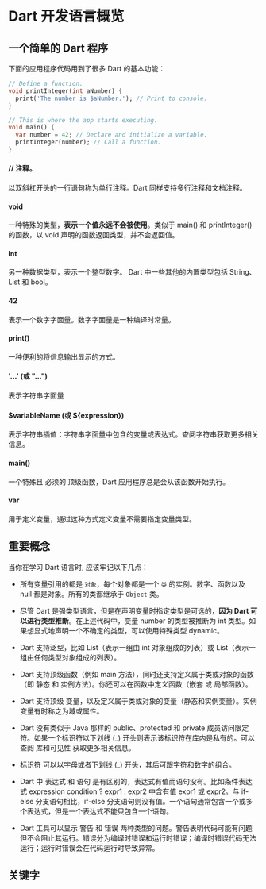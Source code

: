 # Dart 开发语言概览

## 一个简单的 Dart 程序

下面的应用程序代码用到了很多 Dart 的基本功能：

```dart
// Define a function.
void printInteger(int aNumber) {
  print('The number is $aNumber.'); // Print to console.
}

// This is where the app starts executing.
void main() {
  var number = 42; // Declare and initialize a variable.
  printInteger(number); // Call a function.
}
```

#### // 注释。

以双斜杠开头的一行语句称为单行注释。Dart 同样支持多行注释和文档注释。

#### void

一种特殊的类型，**表示一个值永远不会被使用**。类似于 main() 和 printInteger() 的函数，以 void 声明的函数返回类型，并不会返回值。

#### int

另一种数据类型，表示一个整型数字。 Dart 中一些其他的内置类型包括 String、List 和 bool。

#### 42

表示一个数字字面量。数字字面量是一种编译时常量。

#### print()

一种便利的将信息输出显示的方式。

#### '...' (或 "...")

表示字符串字面量

#### $variableName (或 ${expression})

表示字符串插值：字符串字面量中包含的变量或表达式。查阅字符串获取更多相关信息。

#### main()

一个特殊且 必须的 顶级函数，Dart 应用程序总是会从该函数开始执行。

#### var

用于定义变量，通过这种方式定义变量不需要指定变量类型。

## 重要概念

当你在学习 Dart 语言时, 应该牢记以下几点：

* 所有变量引用的都是 `对象`，每个对象都是一个 `类` 的实例。数字、函数以及 null 都是对象。所有的类都继承于 `Object` 类。

* 尽管 Dart 是强类型语言，但是在声明变量时指定类型是可选的，**因为 Dart 可以进行类型推断**。在上述代码中，变量 number 的类型被推断为 int 类型。如果想显式地声明一个不确定的类型，可以使用特殊类型 dynamic。

* Dart 支持泛型，比如 List<int>（表示一组由 int 对象组成的列表）或 List<dynamic>（表示一组由任何类型对象组成的列表）。

* Dart 支持顶级函数（例如 main 方法），同时还支持定义属于类或对象的函数（即 静态 和 实例方法）。你还可以在函数中定义函数（嵌套 或 局部函数）。

* Dart 支持顶级 变量，以及定义属于类或对象的变量（静态和实例变量）。实例变量有时称之为域或属性。

* Dart 没有类似于 Java 那样的 public、protected 和 private 成员访问限定符。如果一个标识符以下划线 (_) 开头则表示该标识符在库内是私有的。可以查阅 库和可见性 获取更多相关信息。

* 标识符 可以以字母或者下划线 (_) 开头，其后可跟字符和数字的组合。

* Dart 中 表达式 和 语句 是有区别的，表达式有值而语句没有。比如条件表达式 expression condition ? expr1 : expr2 中含有值 expr1 或 expr2。与 if-else 分支语句相比，if-else 分支语句则没有值。一个语句通常包含一个或多个表达式，但是一个表达式不能只包含一个语句。

* Dart 工具可以显示 警告 和 错误 两种类型的问题。警告表明代码可能有问题但不会阻止其运行。错误分为编译时错误和运行时错误；编译时错误代码无法运行；运行时错误会在代码运行时导致异常。

## 关键字


